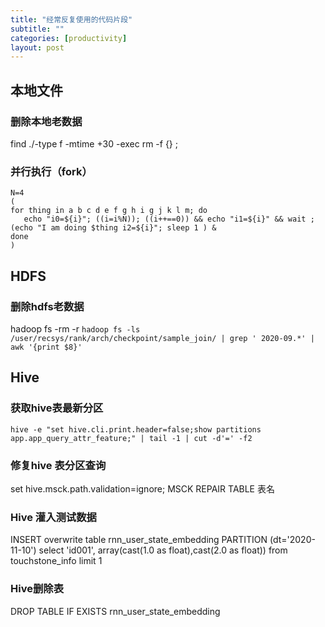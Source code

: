```yaml
---
title: "经常反复使用的代码片段"
subtitle: ""
categories: [productivity]
layout: post
---
```




## 本地文件

### 删除本地老数据
find ./-type f -mtime +30 -exec rm -f {} \; 


### 并行执行（fork）

```
N=4
(
for thing in a b c d e f g h i g j k l m; do 
   echo "i0=${i}"; ((i=i%N)); ((i++==0)) && echo "i1=${i}" && wait ; (echo "I am doing $thing i2=${i}"; sleep 1 ) &
done
)
```


## HDFS

### 删除hdfs老数据
hadoop fs -rm -r `hadoop fs -ls  /user/recsys/rank/arch/checkpoint/sample_join/ | grep ' 2020-09.*' | awk '{print $8}'`


## Hive

### 获取hive表最新分区
```shell
hive -e "set hive.cli.print.header=false;show partitions app.app_query_attr_feature;" | tail -1 | cut -d'=' -f2
```

### 修复hive 表分区查询
 set hive.msck.path.validation=ignore; MSCK REPAIR TABLE 表名

### Hive 灌入测试数据
INSERT overwrite table rnn_user_state_embedding
PARTITION (dt='2020-11-10')
select 'id001', array(cast(1.0 as float),cast(2.0 as float)) 
from touchstone_info limit 1

### Hive删除表
 DROP TABLE IF EXISTS rnn_user_state_embedding